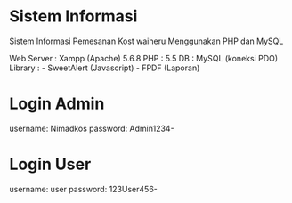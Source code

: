 # Sistem Informasi
Sistem Informasi Pemesanan Kost waiheru Menggunakan PHP dan MySQL

Web Server : Xampp (Apache) 5.6.8
PHP : 5.5
DB : MySQL (koneksi PDO)
Library : - SweetAlert (Javascript) - FPDF (Laporan)

# Login Admin
username: Nimadkos
password: Admin1234-
# Login User
  username: user
  password: 123User456-
